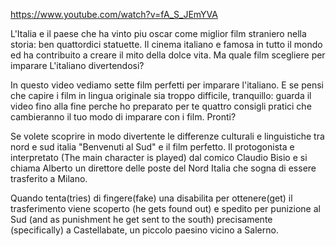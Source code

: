 https://www.youtube.com/watch?v=fA_S_JEmYVA

L'Italia e il paese che ha vinto piu oscar come miglior film straniero nella storia: ben quattordici statuette. Il cinema italiano e famosa in tutto il mondo ed ha contribuito a creare il mito della dolce vita. Ma quale film scegliere per imparare L'italiano divertendosi?

In questo video vediamo sette film perfetti per imparare l'italiano. E se pensi che capire i film in lingua originale sia troppo difficile, tranquillo: guarda il video fino alla fine perche ho preparato per te quattro consigli pratici che cambieranno il tuo modo di imparare con i film. Pronti?

Se volete scoprire in modo divertente le differenze culturali e linguistiche tra nord e sud italia "Benvenuti al Sud" e il film perfetto. Il protogonista e interpretato (The main character is played) dal comico Claudio Bisio e si chiama Alberto un direttore delle poste del Nord Italia che sogna di essere trasferito a Milano.

Quando tenta(tries) di fingere(fake) una disabilita per ottenere(get) il trasferimento viene scoperto (he gets found out) e spedito per punizione al Sud (and as punishment he get sent to the south) precisamente (specifically) a Castellabate, un piccolo paesino vicino a Salerno.
